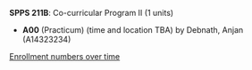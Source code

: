**SPPS 211B**: Co-curricular Program II (1 units)

- **A00** (Practicum) (time and location TBA) by Debnath, Anjan (A14323234)

[Enrollment numbers over time](./SPPS211B.tsv)
